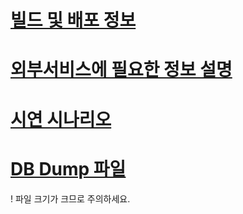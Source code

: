 # [빌드 및 배포 정보](exec/빌드_배포/README.md)
# [외부서비스에 필요한 정보 설명](exec/외부서비스/README.md)
# [시연 시나리오](exec/시연시나리오/README.md)
# [DB Dump 파일](exec/DB덤프파일/S11P21D108DB.sql)
! 파일 크기가 크므로 주의하세요.
